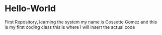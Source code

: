 # Hello-World
First Repository, learning the system
my name is Cossette Gomez and this is my first coding class
this is where I will insert the actual code
